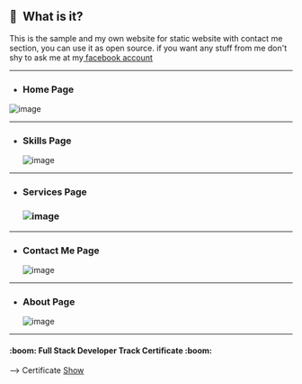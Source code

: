 ## :notebook_with_decorative_cover: &nbsp;What is it?
   This is the sample and my own website for static website with contact me section, you can use it as open source.
   if you want any stuff from me don't  shy to ask me at my<a href="https://www.facebook.com/abdelrazek.n3">  facebook account</a>

***

- <h3>Home Page</h3>

 ![image](https://github.com/Abd-Elrazek/My_Web/blob/master/WireFrame/Home.png)
  
<hr>

- <h3> Skills Page</h3>

  ![image](https://github.com/Abd-Elrazek/My_Web/blob/master/WireFrame/skills.png)
  
<hr>

- <h3>Services Page<h3>

  ![image](https://github.com/Abd-Elrazek/My_Web/blob/master/WireFrame/services.png)
  
<hr>

- <h3>Contact Me Page</h3>

  ![image](https://github.com/Abd-Elrazek/My_Web/blob/master/WireFrame/contact%20me.png)
  
<hr>

- <h3>About Page</h3>

  ![image](https://github.com/Abd-Elrazek/My_Web/blob/master/WireFrame/About%20me.png)
  
<hr>

<h4>:boom: Full Stack Developer Track Certificate :boom: </h4>
--> Certificate <a href ="https://github.com/Abd-Elrazek/My_Web/blob/master/Full%20Stack%20Developer%20Track%20Certificate%20.pdf"> Show </a>

				   
